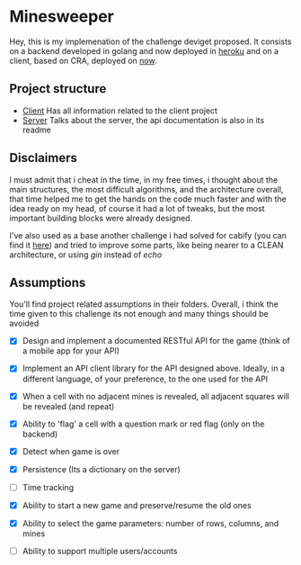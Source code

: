 # Minesweeper

Hey, this is my implemenation of the challenge deviget proposed. It consists on a backend developed in golang and now deployed in [heroku](https://rburdet-minesweeper-api.herokuapp.com/api) and on a client, based on CRA, deployed on [now](https://minesweeper-pink.now.sh/). 

## Project structure
- [Client](#/client) Has all information related to the client project
- [Server](#/server) Talks about the server, the api documentation is also in its readme

## Disclaimers

I must admit that i cheat in the time, in my free times, i thought about the main structures, the most difficult algorithms, and the architecture overall, that time helped me to get the hands on the code much faster and with the idea ready on my head, of course it had a lot of tweaks, but the most important building blocks were already designed. 

I've also used as a base another challenge i had solved for cabify (you can find it [here](https://gitlab.com/rburdet/cabify)) and tried to improve some parts, like being nearer to a CLEAN architecture, or using _gin_ instead of _echo_ 

## Assumptions

You'll find project related assumptions in their folders. Overall, i think the time given to this challenge its not enough and many things should be avoided

*[x] Design and implement a documented RESTful API for the game (think of a mobile app for your API)
*[x] Implement an API client library for the API designed above. Ideally, in a different language, of your preference, to the one used for the API
*[x] When a cell with no adjacent mines is revealed, all adjacent squares will be revealed (and repeat)
*[x] Ability to 'flag' a cell with a question mark or red flag (only on the backend)
*[x] Detect when game is over 
*[x] Persistence (Its a dictionary on the server)
*[ ] Time tracking
*[x] Ability to start a new game and preserve/resume the old ones
*[x] Ability to select the game parameters: number of rows, columns, and mines
*[ ] Ability to support multiple users/accounts

